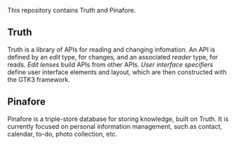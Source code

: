This repository contains Truth and Pinafore.

## Truth
Truth is a library of APIs for reading and changing infomation.
An API is defined by an *edit* type, for changes, and an associated *reader* type, for reads.
*Edit lenses* build APIs from other APIs.
*User interface specifiers* define user interface elements and layout, which are then constructed with the GTK3 framework.

## Pinafore
Pinafore is a triple-store database for storing knowledge, built on Truth.
It is currently focused on personal information management, such as contact, calendar, to-do, photo collection, etc.
